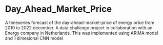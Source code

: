 # Day_Ahead_Market_Price
A timeseries forecast of the day-ahead-market-price of energy price from 2010 to 2022 december. A data challenge project in collaboration with an Energy company in Netherlands.
This was implemented using ARIMA model and 1 dimesional CNN model
